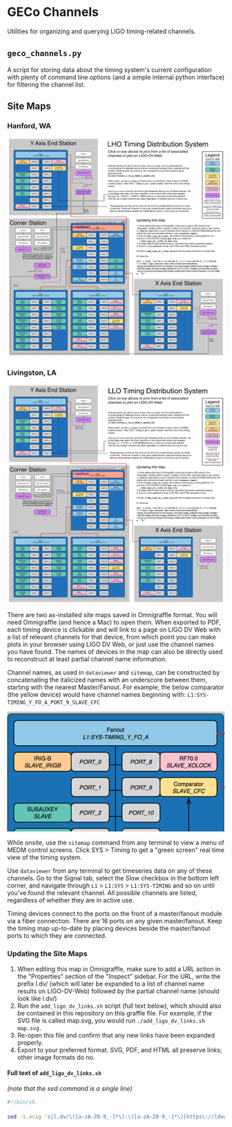# GECo Channels

Utilities for organizing and querying LIGO timing-related channels.

## `geco_channels.py`

A script for storing data about the timing system's current configuration
with plenty of command line options (and a simple internal python interface)
for filtering the channel list.

## Site Maps

### Hanford, WA

![Hanford](/data/timing-map-LHO.png)

### Livingston, LA

![Livingston](/data/timing-map-LLO.png)

There are two as-installed site maps saved in Omnigraffle format. You will need
Omnigraffle (and hence a Mac) to open them. When exported to PDF, each timing
device is clickable and will link to a page on LIGO DV Web with a list of
relevant channels for that device, from which point you can make plots in your
browser using LIGO DV Web, or just use the channel names you have found.
The names of devices in the map can also be directly used to reconstruct
at least partial channel name information.

Channel names, as used in `dataviewer` and `sitemap`, can be constructed by
concatenating the italicized names with an underscore between them, starting
with the nearest Master/Fanout. For example, the below comparator (the yellow
device) would have channel names beginning with:
`L1:SYS-TIMING_Y_FO_A_PORT_9_SLAVE_CFC`

![Timing Comparator](/data/example-device.png)

While onsite, use the `sitemap` command from any terminal to view a menu of
MEDM control screens. Click SYS > Timing to get a "green screen" real time view
of the timing system.

Use `dataviewer` from any terminal to get timeseries data on any of these
channels. Go to the Signal tab, select the Slow checkbox in the bottom left
corner, and navigate through `L1` > `L1:SYS` > `L1:SYS-TIMING` and so on until
you’ve found the relevant channel. All possible channels are listed, regardless
of whether they are in active use.

Timing devices connect to the ports on the front of a master/fanout module via
a fiber connection. There are 16 ports on any given master/fanout. Keep the
timing map up-to-date by placing devices beside the master/fanout ports to
which they are connected.

### Updating the Site Maps

1.  When editing this map in Omnigraffle, make sure to add a URL action in the
    "Properties" section of the "Inspect" sidebar. For the URL, write the prefix
    l.dv/ (which will later be expanded to a list of channel name results on
    LIGO-DV-Web) followed by the partial channel name (should look like
    l.dv/<channel-name>)
2.  Run the `add_ligo_dv_links.sh` script (full text below), which should also
    be contained in this repository on this graffle file. For example, if the
    SVG file is called map.svg, you would run `./add_ligo_dv_links.sh map.svg.`
3.  Re-open this file and confirm that any new links have been expanded
    properly.
4.  Export to your preferred format. SVG, PDF, and HTML all preserve links;
    other image formats do no.

#### Full text of `add_ligo_dv_links.sh`

_(note that the sed command is a single line)_

```bash
#!/bin/sh

sed -i.orig 's|l.dv/\([a-zA-Z0-9_-]*\):\([a-zA-Z0-9_-]*\)|https\://ldvw.ligo.caltech.edu/ldvw/view?act=baseChan\&amp;baseSelector=true\&amp;ifo=any\&amp;subsys=any\&amp;fsCmp=%3E%3D\&amp;fs=any\&amp;chnamefilt=\1%3A\2\&amp;currentOnly=show+only+currently+acquired\&amp;submitAct=Retrieve+Channel+List+%BB|g' "$1"
```
